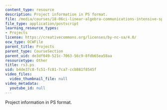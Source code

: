 ```yaml
---
content_type: resource
description: Project information in PS format.
file: /media/courses/18-06ci-linear-algebra-communications-intensive-spring-2004/b4de37c8fc51fc817ca7ccb881f8545f_rs3.ps
file_type: application/postscript
learning_resource_types:
- Projects
license: https://creativecommons.org/licenses/by-nc-sa/4.0/
ocw_type: OCWFile
parent_title: Projects
parent_type: CourseSection
parent_uid: de3df049-521c-7063-56c9-8fdb65ea58aa
resourcetype: Other
title: rs3.ps
uid: b4de37c8-fc51-fc81-7ca7-ccb881f8545f
video_files:
  video_thumbnail_file: null
video_metadata:
  youtube_id: null
---
```

Project information in PS format.